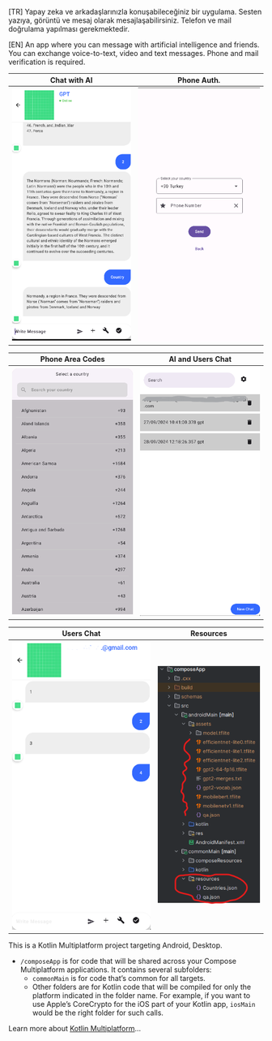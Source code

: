 [TR] Yapay zeka ve arkadaşlarınızla konuşabileceğiniz bir uygulama. Sesten yazıya, görüntü ve mesaj olarak mesajlaşabilirsiniz. Telefon ve mail doğrulama yapılması gerekmektedir.   

[EN] An app where you can message with artificial intelligence and friends. You can exchange voice-to-text, video and text messages. Phone and mail verification is required.   

| Chat with AI            | Phone Auth.          |
| ----------------------- | -------------------- |
| ![img_5.png](img_5.png) | ![img.png](img.png)  |


| Phone Area Codes        | AI and Users Chat       |
| ----------------------- | ----------------------- |
| ![img_1.png](img_1.png) | ![img_2.png](img_2.png) |

| Users Chat              | Resources               |
| ----------------------- | ----------------------- |
| ![img_3.png](img_3.png) | ![img_4.png](img_4.png) |

This is a Kotlin Multiplatform project targeting Android, Desktop.

* `/composeApp` is for code that will be shared across your Compose Multiplatform applications.
  It contains several subfolders:
    - `commonMain` is for code that’s common for all targets.
    - Other folders are for Kotlin code that will be compiled for only the platform indicated in the folder name.
      For example, if you want to use Apple’s CoreCrypto for the iOS part of your Kotlin app,
      `iosMain` would be the right folder for such calls.

Learn more about [Kotlin Multiplatform](https://www.jetbrains.com/help/kotlin-multiplatform-dev/get-started.html)…

